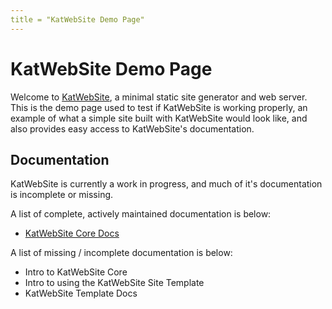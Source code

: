 ```yaml
---
title = "KatWebSite Demo Page"
---
```

# KatWebSite Demo Page
Welcome to [KatWebSite](https://github.com/katattakd/KatWebSite), a minimal static site generator and web server. This is the demo page used to test if KatWebSite is working properly, an example of what a simple site built with KatWebSite would look like, and also provides easy access to KatWebSite's documentation.

## Documentation
KatWebSite is currently a work in progress, and much of it's documentation is incomplete or missing.

A list of complete, actively maintained documentation is below:
- [KatWebSite Core Docs](core.html)

A list of missing / incomplete documentation is below:
- Intro to KatWebSite Core
- Intro to using the KatWebSite Site Template
- KatWebSite Template Docs
